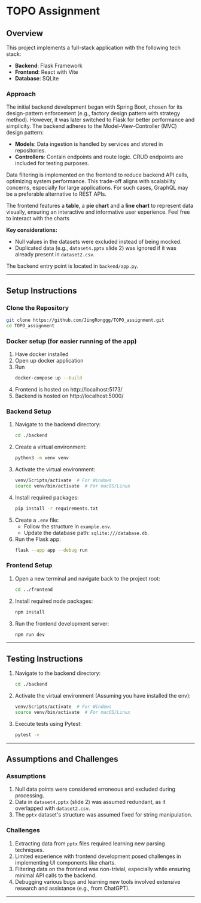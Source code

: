 # TOPO Assignment

## Overview
This project implements a full-stack application with the following tech stack:
- **Backend**: Flask Framework
- **Frontend**: React with Vite
- **Database**: SQLite

### Approach
The initial backend development began with Spring Boot, chosen for its design-pattern enforcement (e.g., factory design pattern with strategy method). However, it was later switched to Flask for better performance and simplicity. The backend adheres to the Model-View-Controller (MVC) design pattern:
- **Models**: Data ingestion is handled by services and stored in repositories.
- **Controllers**: Contain endpoints and route logic. CRUD endpoints are included for testing purposes.

Data filtering is implemented on the frontend to reduce backend API calls, optimizing system performance. This trade-off aligns with scalability concerns, especially for large applications. For such cases, GraphQL may be a preferable alternative to REST APIs.

The frontend features a **table**, a **pie chart** and a **line chart** to represent data visually, ensuring an interactive and informative user experience. Feel free to interact with the charts

**Key considerations:**
- Null values in the datasets were excluded instead of being mocked.
- Duplicated data (e.g., `dataset4.pptx` slide 2) was ignored if it was already present in `dataset2.csv`.

The backend entry point is located in `backend/app.py`.

---

## Setup Instructions

### Clone the Repository
```bash
git clone https://github.com/JingRonggg/TOPO_assignment.git
cd TOPO_assignment
```

### Docker setup (for easier running of the app)
1. Have docker installed
2. Open up docker application
3. Run
   ```bash
   docker-compose up --build
   ```
4. Frontend is hosted on http://localhost:5173/
5. Backend is hosted on http://localhost:5000/
### Backend Setup
1. Navigate to the backend directory:
   ```bash
   cd ./backend
   ```
2. Create a virtual environment:
   ```bash
   python3 -m venv venv
   ```
3. Activate the virtual environment:
   ```bash
   venv/Scripts/activate  # For Windows
   source venv/bin/activate  # For macOS/Linux
   ```
4. Install required packages:
   ```bash
   pip install -r requirements.txt
   ```
5. Create a `.env` file:
   - Follow the structure in `example.env`.
   - Update the database path: `sqlite:///database.db`.
6. Run the Flask app:
   ```bash
   flask --app app --debug run
   ```

### Frontend Setup
1. Open a new terminal and navigate back to the project root:
   ```bash
   cd ../frontend
   ```
2. Install required node packages:
   ```bash
   npm install
   ```
3. Run the frontend development server:
   ```bash
   npm run dev
   ```

---

## Testing Instructions

1. Navigate to the backend directory:
   ```bash
   cd ./backend
   ```
2. Activate the virtual environment (Assuming you have installed the env):
   ```bash
   venv/Scripts/activate  # For Windows
   source venv/bin/activate  # For macOS/Linux
   ```
3. Execute tests using Pytest:
   ```bash
   pytest -v
   ```

---

## Assumptions and Challenges

### Assumptions
1. Null data points were considered erroneous and excluded during processing.
2. Data in `dataset4.pptx` (slide 2) was assumed redundant, as it overlapped with `dataset2.csv`.
3. The `pptx` dataset's structure was assumed fixed for string manipulation.

### Challenges
1. Extracting data from `pptx` files required learning new parsing techniques.
2. Limited experience with frontend development posed challenges in implementing UI components like charts.
3. Filtering data on the frontend was non-trivial, especially while ensuring minimal API calls to the backend.
4. Debugging various bugs and learning new tools involved extensive research and assistance (e.g., from ChatGPT).

---
